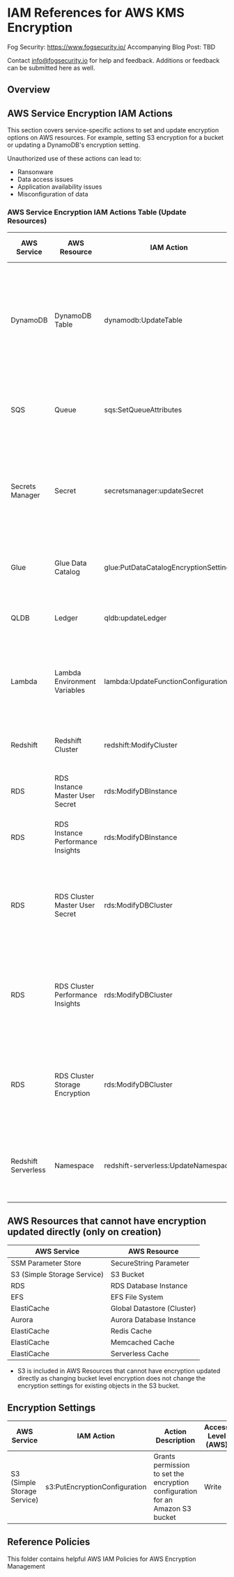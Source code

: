 # IAM References for AWS KMS Encryption

Fog Security: https://www.fogsecurity.io/
Accompanying Blog Post: TBD

Contact info@fogsecurity.io for help and feedback. Additions or feedback can be submitted here as well.

## Overview

## AWS Service Encryption IAM Actions 

This section covers service-specific actions to set and update encryption options on AWS resources.  For example, setting S3 encryption for a bucket or updating a DynamoDB's encryption setting. 

Unauthorized use of these actions can lead to:
* Ransonware
* Data access issues
* Application availability issues
* Misconfiguration of data

### AWS Service Encryption IAM Actions Table (Update Resources)

| AWS Service | AWS Resource| IAM Action | Action Description | Access Level (AWS) | 
| ------------- | ----------- | ------------- | ------------------ | ------------------ |
| DynamoDB | DynamoDB Table | dynamodb:UpdateTable | Grants permission to modify the provisioned throughput settings, global secondary indexes, or DynamoDB Streams settings for a given table | Write |
| SQS | Queue | sqs:SetQueueAttributes | Grants permission to set the value of one or more queue attributes | Write |
| Secrets Manager | Secret | secretsmanager:updateSecret | Grants permission to update a secret with new metadata or with a new version of the encrypted data | Write |
| Glue | Glue Data Catalog | glue:PutDataCatalogEncryptionSettings | Grants permission to update catalog encryption settings | Write |
| QLDB | Ledger | qldb:updateLedger | 	Grants permission to update properties on a ledger | Write |
| Lambda | Lambda Environment Variables | lambda:UpdateFunctionConfiguration | Grants permission to modify the version-specific settings of an AWS Lambda function | Write |
| Redshift | Redshift Cluster | redshift:ModifyCluster | Grants permission to modify the settings of a cluster | Write |
| RDS | RDS Instance Master User Secret | rds:ModifyDBInstance | Grants permission to modify settings for a DB instance | Write |
| RDS | RDS Instance Performance Insights | rds:ModifyDBInstance | Grants permission to modify settings for a DB instance | Write |
| RDS | RDS Cluster Master User Secret | rds:ModifyDBCluster| Grants permission to modify a setting for an Amazon Aurora DB cluster or Amazon DocumentDB cluster | Write |
| RDS | RDS Cluster Performance Insights | rds:ModifyDBCluster | Grants permission to modify a setting for an Amazon Aurora DB cluster or Amazon DocumentDB cluster |Write |
| RDS | RDS Cluster Storage Encryption | rds:ModifyDBCluster | Grants permission to modify a setting for an Amazon Aurora DB cluster or Amazon DocumentDB cluster | Write |
| Redshift Serverless | Namespace | redshift-serverless:UpdateNamespace | Grants permission to update a namespace with the specified configuration settings | Write |


## AWS Resources that cannot have encryption updated directly (only on creation)

| AWS Service | AWS Resource |
| ------------- | ----------- |
| SSM Parameter Store | SecureString Parameter |
| S3 (Simple Storage Service) | S3 Bucket |
| RDS | RDS Database Instance |
| EFS | EFS File System | 
| ElastiCache | Global Datastore (Cluster) |
| Aurora | Aurora Database Instance |
| ElastiCache | Redis Cache |
| ElastiCache | Memcached Cache | 
| ElastiCache | Serverless Cache | 


* S3 is included in AWS Resources that cannot have encryption updated directly as changing bucket level encryption does not change the encryption settings for existing objects in the S3 bucket.

## Encryption Settings 
| AWS Service | IAM Action | Action Description | Access Level (AWS) |
| ------------- | ----------- | ----------- | ----------- | 
| S3 (Simple Storage Service) | s3:PutEncryptionConfiguration | Grants permission to set the encryption configuration for an Amazon S3 bucket | Write |

## Reference Policies

This folder contains helpful AWS IAM Policies for AWS Encryption Management


